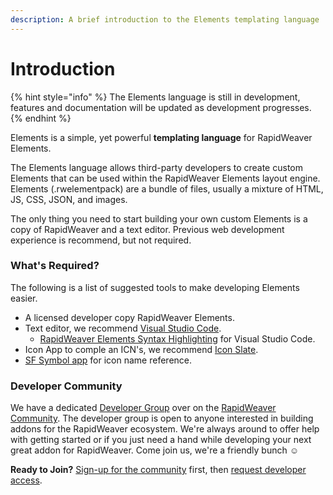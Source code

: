 ```yaml
---
description: A brief introduction to the Elements templating language
---
```


# Introduction

{% hint style="info" %}
The Elements language is still in development, features and documentation will be updated as development progresses.
{% endhint %}

Elements is a simple, yet powerful **templating language** for RapidWeaver Elements.

The Elements language allows third-party developers to create custom Elements that can be used within the RapidWeaver Elements layout engine. Elements (.rwelementpack) are a bundle of files, usually a mixture of HTML, JS, CSS, JSON, and images.

The only thing you need to start building your own custom Elements is a copy of RapidWeaver and a text editor. Previous web development experience is recommend, but not required.

### What's Required?

The following is a list of suggested tools to make developing Elements easier.

* A licensed developer copy RapidWeaver Elements.
* Text editor, we recommend [Visual Studio Code](https://code.visualstudio.com).
  * [RapidWeaver Elements Syntax Highlighting](https://github.com/realmacsoftware/rapidweaver-elements-syntax-highlighting) for Visual Studio Code.&#x20;
* Icon App to comple an ICN's, we recommend [Icon Slate](https://www.kodlian.com/apps/icon-slate).
* [SF Symbol app](https://developer.apple.com/sf-symbols/) for icon name reference.

### Developer Community

We have a dedicated [Developer Group](https://community.realmacsoftware.com/s/developer/) over on the [RapidWeaver Community](https://community.realmacsoftware.com/). The developer group is open to anyone interested in building addons for the RapidWeaver ecosystem. We're always around to offer help with getting started or if you just need a hand while developing your next great addon for RapidWeaver. Come join us, we're a friendly bunch ☺️

**Ready to Join?** [Sign-up for the community](https://login.circle.so/sign\_up?post\_login\_redirect=%2Fc%2Fbetas%2F\&request\_host=community.realmacsoftware.com\&user%5Binvitation\_token%5D=) first, then [request developer access](https://community.realmacsoftware.com/c/betas/).

